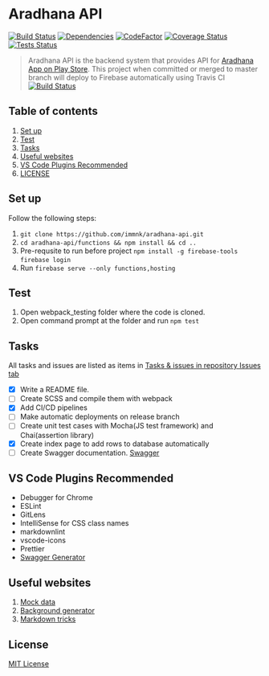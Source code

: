 # Aradhana API

[![Build Status](https://travis-ci.org/immnk/aradhana-api.svg?branch=master)](https://travis-ci.org/immnk/aradhana-api) [![Dependencies](https://david-dm.org/immnk/aradhana-api.svg)](https://david-dm.org/) [![CodeFactor](https://www.codefactor.io/repository/github/immnk/aradhana-api/badge)](https://www.codefactor.io/repository/github/immnk/aradhana-api) [![Coverage Status](https://coveralls.io/repos/github/immnk/aradhana-api/badge.svg?branch=master)](https://coveralls.io/github/immnk/aradhana-api?branch=master) [![Tests Status](https://img.shields.io/badge/tests-not%20covered-yellow.svg)](https://github.com/immnk/aradhana-api/issues/)

> Aradhana API is the backend system that provides API for [Aradhana App on Play Store](https://play.google.com/store/apps/details?id=com.creatuslabs.aradhana). This project when committed or merged to master branch will deploy to Firebase automatically using Travis CI [![Build Status](https://travis-ci.org/immnk/aradhana-api.svg?branch=master)](https://travis-ci.org/immnk/aradhana-api)

## Table of contents

1. [Set up](#set-up)
2. [Test](#test)
3. [Tasks](#tasks)
4. [Useful websites](#useful-websites)
5. [VS Code Plugins Recommended](#vs-code-plugins-recommended)
6. [LICENSE](#license)

## Set up

Follow the following steps:

1. `git clone https://github.com/immnk/aradhana-api.git`
2. `cd aradhana-api/functions && npm install && cd ..`
3. Pre-requsite to run before project
   `npm install -g firebase-tools`
   `firebase login`
4. Run `firebase serve --only functions,hosting`

## Test

1. Open webpack_testing folder where the code is cloned.
2. Open command prompt at the folder and run `npm test`

## Tasks

All tasks and issues are listed as items in [Tasks & issues in repository Issues tab](https://github.com/immnk/webpack-testing/issues)

- [x] Write a README file.
- [ ] Create SCSS and compile them with webpack
- [x] Add CI/CD pipelines
- [ ] Make automatic deployments on release branch
- [ ] Create unit test cases with Mocha(JS test framework) and Chai(assertion library)
- [x] Create index page to add rows to database automatically
- [ ] Create Swagger documentation. [Swagger](https://dev.to/akshendra/generating-documentation-on-the-fly-in-express-2652)

## VS Code Plugins Recommended

- Debugger for Chrome
- ESLint
- GitLens
- IntelliSense for CSS class names
- markdownlint
- vscode-icons
- Prettier
- [Swagger Generator](https://marketplace.visualstudio.com/items?itemName=dwarfpenguin.swagger-generator&ssr=false#overview)

## Useful websites

1. [Mock data](https://www.mockaroo.com/)
2. [Background generator](https://cssgradient.io/gradient-backgrounds/)
3. [Markdown tricks](https://github.com/adam-p/markdown-here/wiki/Markdown-Cheatsheet)

## License

[MIT License](https://github.com/immnk/aradhana-api/blob/master/LICENSE)
